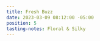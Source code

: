```yaml
---
title: Fresh Buzz
date: 2023-03-09 08:12:00 -05:00
position: 5
tasting-notes: Floral & Silky
---
```


